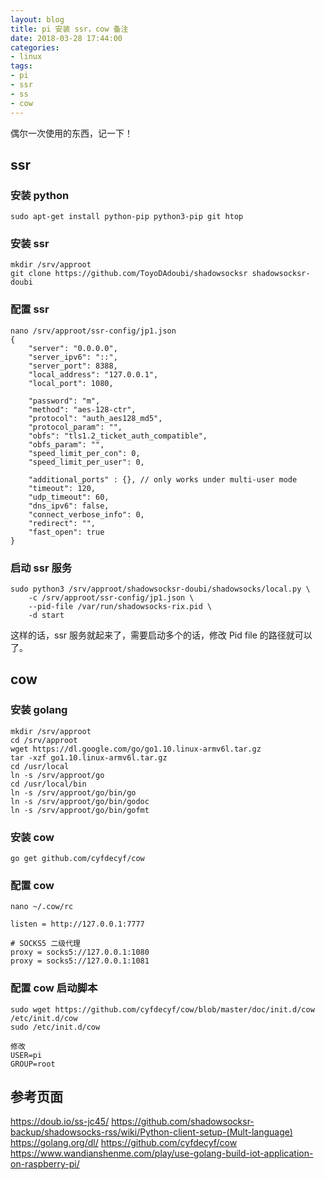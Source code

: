 ```yaml
---
layout: blog
title: pi 安装 ssr，cow 备注
date: 2018-03-28 17:44:00
categories:
- linux
tags:
- pi
- ssr
- ss
- cow
---
```


偶尔一次使用的东西，记一下！

## ssr

### 安装 **python**
```
sudo apt-get install python-pip python3-pip git htop
```

### 安装 **ssr**
```
mkdir /srv/approot
git clone https://github.com/ToyoDAdoubi/shadowsocksr shadowsocksr-doubi
```

### 配置 **ssr**
```
nano /srv/approot/ssr-config/jp1.json
{
    "server": "0.0.0.0",
    "server_ipv6": "::",
    "server_port": 8388,
    "local_address": "127.0.0.1",
    "local_port": 1080,

    "password": "m",
    "method": "aes-128-ctr",
    "protocol": "auth_aes128_md5",
    "protocol_param": "",
    "obfs": "tls1.2_ticket_auth_compatible",
    "obfs_param": "",
    "speed_limit_per_con": 0,
    "speed_limit_per_user": 0,

    "additional_ports" : {}, // only works under multi-user mode
    "timeout": 120,
    "udp_timeout": 60,
    "dns_ipv6": false,
    "connect_verbose_info": 0,
    "redirect": "",
    "fast_open": true
}
```

### 启动 **ssr** 服务
```
sudo python3 /srv/approot/shadowsocksr-doubi/shadowsocks/local.py \
    -c /srv/approot/ssr-config/jp1.json \
    --pid-file /var/run/shadowsocks-rix.pid \
    -d start
```

这样的话，ssr 服务就起来了，需要启动多个的话，修改 Pid file 的路径就可以了。


## cow

### 安装 **golang**
```
mkdir /srv/approot
cd /srv/approot
wget https://dl.google.com/go/go1.10.linux-armv6l.tar.gz
tar -xzf go1.10.linux-armv6l.tar.gz
cd /usr/local
ln -s /srv/approot/go
cd /usr/local/bin
ln -s /srv/approot/go/bin/go
ln -s /srv/approot/go/bin/godoc
ln -s /srv/approot/go/bin/gofmt
```

### 安装 **cow**
```
go get github.com/cyfdecyf/cow
```

### 配置 **cow**
```
nano ~/.cow/rc

listen = http://127.0.0.1:7777

# SOCKS5 二级代理
proxy = socks5://127.0.0.1:1080
proxy = socks5://127.0.0.1:1081
```

### 配置 **cow** 启动脚本
```
sudo wget https://github.com/cyfdecyf/cow/blob/master/doc/init.d/cow /etc/init.d/cow
sudo /etc/init.d/cow

修改
USER=pi
GROUP=root
```

## 参考页面
https://doub.io/ss-jc45/
https://github.com/shadowsocksr-backup/shadowsocks-rss/wiki/Python-client-setup-(Mult-language)
https://golang.org/dl/
https://github.com/cyfdecyf/cow
https://www.wandianshenme.com/play/use-golang-build-iot-application-on-raspberry-pi/
